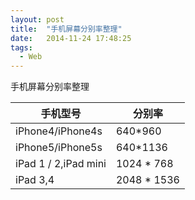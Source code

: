 ```yaml
---
layout: post
title:  "手机屏幕分别率整理"
date:   2014-11-24 17:48:25
tags:
  - Web
---
```


手机屏幕分别率整理

<!--more-->

|手机型号|分别率|
|---------|--------|
|iPhone4/iPhone4s|640*960|
|iPhone5/iPhone5s|640*1136|
|iPad 1 / 2,iPad mini|1024 * 768|
|iPad 3,4|2048 * 1536|